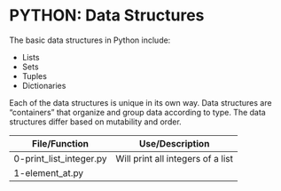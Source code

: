 # PYTHON: Data Structures

The basic data structures in Python include:
- Lists
- Sets
- Tuples
- Dictionaries

Each of the data structures is unique in its own way. Data structures are “containers” that organize and group data according to type. The data structures differ based on mutability and order.

| File/Function             | Use/Description                   |
| ------------------------- | --------------------------------- |
| 0-print_list_integer.py   | Will print all integers of a list |
| 1-element_at.py           |                                   |
